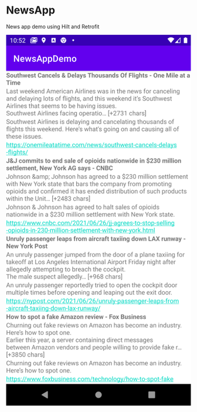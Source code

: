 # NewsApp
News app demo using Hilt and Retrofit

![News Demo](https://github.com/manasa-murali/NewsApp/blob/master/app/src/main/res/raw/NewsAPP.png)
